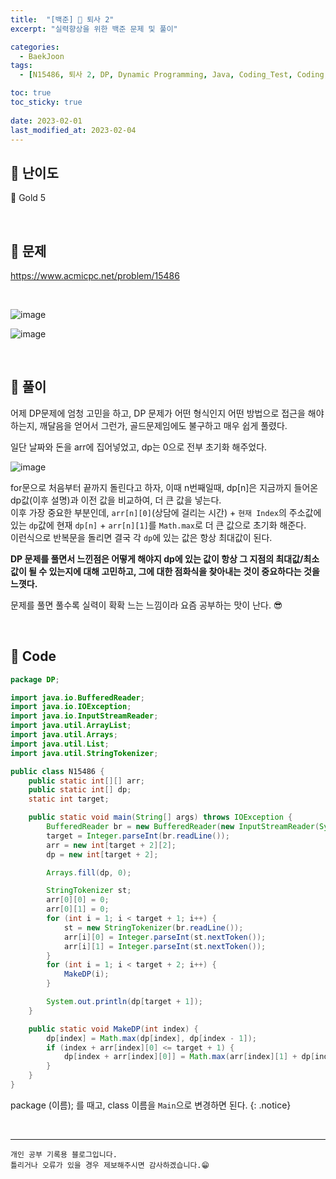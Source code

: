 ```yaml
---
title:  "[백준] 🥇 퇴사 2"
excerpt: "실력향상을 위한 백준 문제 및 풀이"

categories:
  - BaekJoon
tags:
  - [N15486, 퇴사 2, DP, Dynamic Programming, Java, Coding_Test, Coding, Test, baekJoon, 백준]

toc: true
toc_sticky: true
 
date: 2023-02-01
last_modified_at: 2023-02-04
---
```


## 📌 난이도

  🥇 Gold 5

<br>

## 📌 문제

<https://www.acmicpc.net/problem/15486>

<br>

![image](https://user-images.githubusercontent.com/37824506/216255566-9906197f-2a1d-4c9b-8f30-c094d4ecf313.png)

![image](https://user-images.githubusercontent.com/37824506/216255746-bca9ce47-cb93-4e3e-9537-d352c792d342.png)

<br>

## 📌 풀이  

어제 DP문제에 엄청 고민을 하고, DP 문제가 어떤 형식인지 어떤 방법으로 접근을 해야 하는지, 깨달음을 얻어서 그런가, 골드문제임에도 불구하고 매우 쉽게 풀렸다.  

일단 날짜와 돈을 arr에 집어넣었고, dp는 0으로 전부 초기화 해주었다.  

![image](https://user-images.githubusercontent.com/37824506/216755230-9c040c28-af5e-46cb-bc0d-1b247856ee45.png)

for문으로 처음부터 끝까지 돌린다고 하자, 이때 n번째일때, dp[n]은 지금까지 들어온 dp값(이후 설명)과 이전 값을 비교하여, 더 큰 값을 넣는다.  
이후 가장 중요한 부분인데, `arr[n][0]`(상담에 걸리는 시간) + `현재 Index`의 주소값에 있는 `dp`값에 현재 `dp[n]` + `arr[n][1]`를 `Math.max`로 더 큰 값으로 초기화 해준다.  
이런식으로 반복문을 돌리면 결국 각 `dp`에 있는 값은 항상 최대값이 된다.  

**DP 문제를 풀면서 느낀점은 어떻게 해야지 dp에 있는 값이 항상 그 지점의 최대값/최소값이 될 수 있는지에 대해 고민하고, 그에 대한 점화식을 찾아내는 것이 중요하다는 것을 느꼇다.**

문제를 풀면 풀수록 실력이 확확 느는 느낌이라 요즘 공부하는 맛이 난다. 😎

<br>

## 📌 Code

```java
package DP;

import java.io.BufferedReader;
import java.io.IOException;
import java.io.InputStreamReader;
import java.util.ArrayList;
import java.util.Arrays;
import java.util.List;
import java.util.StringTokenizer;

public class N15486 {
    public static int[][] arr;
    public static int[] dp;
    static int target;

    public static void main(String[] args) throws IOException {
        BufferedReader br = new BufferedReader(new InputStreamReader(System.in));
        target = Integer.parseInt(br.readLine());
        arr = new int[target + 2][2];
        dp = new int[target + 2];

        Arrays.fill(dp, 0);

        StringTokenizer st;
        arr[0][0] = 0;
        arr[0][1] = 0;
        for (int i = 1; i < target + 1; i++) {
            st = new StringTokenizer(br.readLine());
            arr[i][0] = Integer.parseInt(st.nextToken());
            arr[i][1] = Integer.parseInt(st.nextToken());
        }
        for (int i = 1; i < target + 2; i++) {
            MakeDP(i);
        }

        System.out.println(dp[target + 1]);
    }

    public static void MakeDP(int index) {
        dp[index] = Math.max(dp[index], dp[index - 1]);
        if (index + arr[index][0] <= target + 1) {
            dp[index + arr[index][0]] = Math.max(arr[index][1] + dp[index], dp[index + arr[index][0]]);
        }
    }
}
```

package (이름); 를 때고, class 이름을 `Main`으로 변경하면 된다.
{: .notice}  



<br>


***
    개인 공부 기록용 블로그입니다.
    틀리거나 오류가 있을 경우 제보해주시면 감사하겠습니다.😁